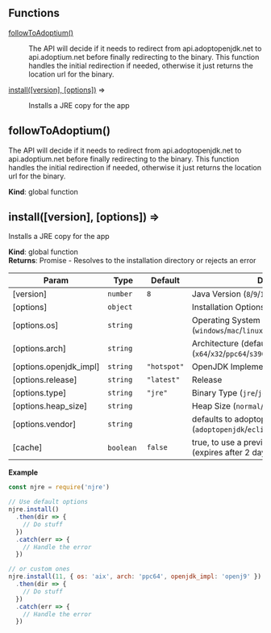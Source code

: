 ## Functions

<dl>
<dt><a href="#followToAdoptium">followToAdoptium()</a></dt>
<dd><p>The API will decide if it needs to redirect from api.adoptopenjdk.net to
api.adoptium.net before finally redirecting to the binary. This function
handles the initial redirection if needed, otherwise it just returns the
location url for the binary.</p>
</dd>
<dt><a href="#install">install([version], [options])</a> ⇒</dt>
<dd><p>Installs a JRE copy for the app</p>
</dd>
</dl>

<a name="followToAdoptium"></a>

## followToAdoptium()
The API will decide if it needs to redirect from api.adoptopenjdk.net to
api.adoptium.net before finally redirecting to the binary. This function
handles the initial redirection if needed, otherwise it just returns the
location url for the binary.

**Kind**: global function  
<a name="install"></a>

## install([version], [options]) ⇒
Installs a JRE copy for the app

**Kind**: global function  
**Returns**: Promise<string> - Resolves to the installation directory or rejects an error  

| Param                  | Type                | Default                          | Description                                                                                    |
|------------------------|---------------------|----------------------------------|------------------------------------------------------------------------------------------------|
| [version]              | <code>number</code> | <code>8</code>                   | Java Version (`8`/`9`/`10`/`11`/`12`)                                                          |
| [options]              | <code>object</code> |                                  | Installation Options                                                                           |
| [options.os]           | <code>string</code> |                                  | Operating System (defaults to current) (`windows`/`mac`/`linux`/`solaris`/`aix`)               |
| [options.arch]         | <code>string</code> |                                  | Architecture (defaults to current) (`x64`/`x32`/`ppc64`/`s390x`/`ppc64le`/`aarch64`/`sparcv9`) |
| [options.openjdk_impl] | <code>string</code> | <code>&quot;hotspot&quot;</code> | OpenJDK Implementation (`hotspot`/`openj9`)                                                    |
| [options.release]      | <code>string</code> | <code>&quot;latest&quot;</code>  | Release                                                                                        |
| [options.type]         | <code>string</code> | <code>&quot;jre&quot;</code>     | Binary Type (`jre`/`jdk`)                                                                      |
| [options.heap_size]    | <code>string</code> |                                  | Heap Size (`normal`/`large`)                                                                   |
| [options.vendor]       | <code>string</code> |                                  | defaults to adoptopenjdk (`adoptopenjdk`/`eclipse`)                                            |
| [cache]                | <code>boolean</code> | <code>false</code>              | true, to use a previously downloaded jre (expires after 2 days currently)
**Example**  
```js
const njre = require('njre')

// Use default options
njre.install()
  .then(dir => {
    // Do stuff
  })
  .catch(err => {
    // Handle the error
  })

// or custom ones
njre.install(11, { os: 'aix', arch: 'ppc64', openjdk_impl: 'openj9' })
  .then(dir => {
    // Do stuff
  })
  .catch(err => {
    // Handle the error
  })
```
